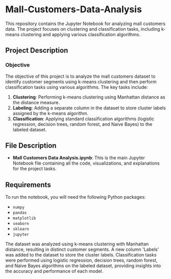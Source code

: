 # Mall-Customers-Data-Analysis
This repository contains the Jupyter Notebook for analyzing mall customers data. The project focuses on clustering and classification tasks, including k-means clustering and applying various classification algorithms.

## Project Description

### Objective

The objective of this project is to analyze the mall customers dataset to identify customer segments using k-means clustering and then perform classification tasks using various algorithms. The key tasks include:

1. **Clustering**: Performing k-means clustering using Manhattan distance as the distance measure.
2. **Labeling**: Adding a separate column in the dataset to store cluster labels assigned by the k-means algorithm.
3. **Classification**: Applying standard classification algorithms (logistic regression, decision trees, random forest, and Naive Bayes) to the labeled dataset.

## File Description

- **Mall Customers Data Analysis.ipynb**: This is the main Jupyter Notebook file containing all the code, visualizations, and explanations for the project tasks.

## Requirements

To run the notebook, you will need the following Python packages:
- `numpy`
- `pandas`
- `matplotlib`
- `seaborn`
- `sklearn`
- `jupyter`

The dataset was analyzed using k-means clustering with Manhattan distance, resulting in distinct customer segments. A new column 'Labels' was added to the dataset to store the cluster labels. Classification tasks were performed using logistic regression, decision trees, random forest, and Naive Bayes algorithms on the labeled dataset, providing insights into the accuracy and performance of each model.
